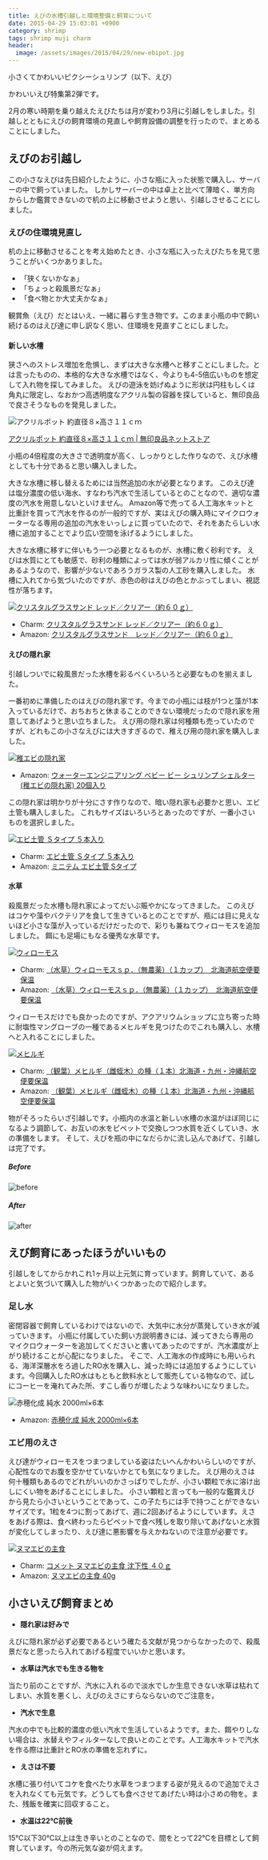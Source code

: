 ```yaml
---
title: えびの水槽引越しと環境整備と飼育について
date: 2015-04-29 15:03:01 +0900
category: shrimp
tags: shrimp muji charm
header:
  image: /assets/images/2015/04/29/new-ebipot.jpg
---
```


小さくてかわいいピクシーシュリンプ（以下、えび）

かわいいえび特集第2弾です。

2月の寒い時期を乗り越えたえびたちは月が変わり3月に引越しをしました。引越しとともにえびの飼育環境の見直しや飼育設備の調整を行ったので、まとめることにしました。

<!-- more -->

## えびのお引越し

この小さなえびは先日紹介したように、小さな瓶に入った状態で購入し、サーバーの中で飼っていました。
しかしサーバーの中は卓上と比べて薄暗く、単方向からしか鑑賞できないので机の上に移動させようと思い、引越しさせることにしました。

### えびの住環境見直し

机の上に移動させることを考え始めたとき、小さな瓶に入ったえびたちを見て思うことがいくつかありました。

- 「狭くないかなぁ」
- 「ちょっと殺風景だなぁ」
- 「食べ物とか大丈夫かなぁ」

観賞魚（えび）だとはいえ、一緒に暮らす生き物です。このまま小瓶の中で飼い続けるのはえび達に申し訳なく思い、住環境を見直すことにしました。

#### 新しい水槽

狭さへのストレス増加を危惧し、まずは大きな水槽へと移すことにしました。とは言ったものの、本格的な大きな水槽ではなく、今よりも4ｰ5倍広いものを想定して入れ物を探してみました。
えびの遊泳を妨げぬように形状は円柱もしくは角丸に限定し、なおかつ高透明度なアクリル製の容器を探していると、無印良品で良さそうなものを発見しました。

![アクリルポット 約直径８×高さ１１ｃｍ](http://img.muji.net/img/item/4934761479781_400.jpg)

[アクリルポット 約直径８×高さ１１ｃｍ \| 無印良品ネットストア](http://www.muji.net/store/cmdty/detail/4934761479781)

小瓶の4倍程度の大きさで透明度が高く、しっかりとした作りなので、えび水槽としても十分であると思い購入しました。

大きな水槽に移し替えるためには当然追加の水が必要となります。
このえび達は塩分濃度の低い海水、すなわち汽水で生活しているとのことなので、適切な濃度の汽水を用意しないといけません。
Amazon等で売ってる人工海水キットと比重計を買って汽水を作るのが一般的ですが、実はえびの購入時にマイクロウォーターなる専用の追加の汽水をいっしょに買っていたので、それをあたらしい水槽に追加することでより広い空間を泳げるようにしました。

大きな水槽に移すに伴いもう一つ必要となるものが、水槽に敷く砂利です。
えびは水質にとても敏感で、砂利の種類によっては水が弱アルカリ性に傾くことがあるようなので、影響が少ないであろうガラス製の人工砂を購入しました。
水槽に入れてから気づいたのですが、赤色の砂はえびの色とかぶってしまい、視認性が落ちます。

[![クリスタルグラスサンド レッド／クリアー（約６０ｇ）](http://www.shopping-charm.jp/pic/179/179123-1.jpg)](http://click.linksynergy.com/link?id=fUSw4lglgFk&offerid=329184.179123&type=2&murl=http%3A%2F%2Fwww.shopping-charm.jp%2FItemDetail.aspx%3FitemId%3D179123)

- Charm: [クリスタルグラスサンド レッド／クリアー（約６０ｇ）](http://click.linksynergy.com/link?id=fUSw4lglgFk&offerid=329184.179123&type=2&murl=http%3A%2F%2Fwww.shopping-charm.jp%2FItemDetail.aspx%3FitemId%3D179123)
- Amazon: [クリスタルグラスサンド　レッド／クリアー（約６０ｇ）](http://www.amazon.co.jp/gp/product/B00U5OXGEI/ref=as_li_ss_tl?ie=UTF8&camp=247&creative=7399&creativeASIN=B00U5OXGEI&linkCode=as2&tag=mzyy-22)


#### えびの隠れ家

引越しついでに殺風景だった水槽を彩るべくいろいろと必要なものを揃えました。

一番初めに準備したのはえびの隠れ家です。今までの小瓶には枝が1つと藻が1本入っているだけで、おちおちと休まることのできない環境だったので隠れ家を用意してあげようと思い立ちました。
えび用の隠れ家は何種類も売っていたのですが、どれもこの小さなえびには大きすぎるので、稚えび用の隠れ家を購入しました。

[![稚エビの隠れ家](http://ws-fe.amazon-adsystem.com/widgets/q?_encoding=UTF8&ASIN=B00R493S22&Format=_SL250_&ID=AsinImage&MarketPlace=JP&ServiceVersion=20070822&WS=1&tag=mzyy-22)](http://www.amazon.co.jp/gp/product/B00R493S22/ref=as_li_ss_il?ie=UTF8&camp=247&creative=7399&creativeASIN=B00R493S22&linkCode=as2&tag=mzyy-22)

- Amazon: [ウォーターエンジニアリング ベビー ビー シュリンプ シェルター (稚エビの隠れ家) 20個入り](http://www.amazon.co.jp/gp/product/B00R493S22/ref=as_li_ss_tl?ie=UTF8&camp=247&creative=7399&creativeASIN=B00R493S22&linkCode=as2&tag=mzyy-22)

この隠れ家は明かりが十分にさす作りなので、暗い隠れ家も必要かと思い、エビ土管も購入しました。
これもサイズはいろいろとあったのですが、一番小さいものを選択しました。

[![エビ土管 Ｓタイプ ５本入り](http://www.shopping-charm.jp/pic/873/87347-1.jpg)](http://click.linksynergy.com/link?id=fUSw4lglgFk&offerid=329184.87347&type=2&murl=http%3A%2F%2Fwww.shopping-charm.jp%2FItemDetail.aspx%3FitemId%3D87347)

- Charm: [エビ土管 Ｓタイプ ５本入り](http://click.linksynergy.com/link?id=fUSw4lglgFk&offerid=329184.87347&type=2&murl=http%3A%2F%2Fwww.shopping-charm.jp%2FItemDetail.aspx%3FitemId%3D87347)
- Amazon: [ミニテム エビ土管 Sタイプ](http://www.amazon.co.jp/gp/product/B00GTIL2PO/ref=as_li_ss_tl?ie=UTF8&camp=247&creative=7399&creativeASIN=B00GTIL2PO&linkCode=as2&tag=mzyy-22)


#### 水草

殺風景だった水槽も隠れ家によってだいぶ賑やかになってきました。
このえびはコケや藻やバクテリアを食して生きているとのことですが、瓶には目に見えないほど小さな藻が入っているだけだったので、彩りも兼ねてウィローモスを追加しました。
餌にも足場にもなる優秀な水草です。

[![ウィローモス](http://www.shopping-charm.jp/pic/472/472562-1.jpg)](http://click.linksynergy.com/link?id=fUSw4lglgFk&offerid=329184.472562&type=2&murl=http%3A%2F%2Fwww.shopping-charm.jp%2FItemDetail.aspx%3FitemId%3D472562)

- Charm: [（水草）ウィローモスｓｐ．（無農薬）（１カップ）　北海道航空便要保温](http://click.linksynergy.com/link?id=fUSw4lglgFk&offerid=329184.472562&type=2&murl=http%3A%2F%2Fwww.shopping-charm.jp%2FItemDetail.aspx%3FitemId%3D472562)
- Amazon: [（水草）ウィローモスｓｐ．（無農薬）（１カップ）　北海道航空便要保温](http://www.amazon.co.jp/gp/product/B00UF49ZRK/ref=as_li_ss_tl?ie=UTF8&camp=247&creative=7399&creativeASIN=B00UF49ZRK&linkCode=as2&tag=mzyy-22)


ウィローモスだけでも良かったのですが、アクアリウムショップに立ち寄った時に耐塩性マングローブの一種であるメヒルギを見つけたのでこれも購入し、水槽へと入れることにしました。


[![メヒルギ](http://www.shopping-charm.jp/pic/471/47168-1.jpg)](http://click.linksynergy.com/link?id=fUSw4lglgFk&offerid=329184.47168&type=2&murl=http%3A%2F%2Fwww.shopping-charm.jp%2FItemDetail.aspx%3FitemId%3D47168)

- Charm: [（観葉）メヒルギ（雌蛭木）の種（１本）北海道・九州・沖縄航空便要保温](http://click.linksynergy.com/link?id=fUSw4lglgFk&offerid=329184.47168&type=2&murl=http%3A%2F%2Fwww.shopping-charm.jp%2FItemDetail.aspx%3FitemId%3D47168)
- Amazon: [（観葉）メヒルギ（雌蛭木）の種（１本）北海道・九州・沖縄航空便要保温](http://www.amazon.co.jp/gp/product/B00UF44M5U/ref=as_li_ss_tl?ie=UTF8&camp=247&creative=7399&creativeASIN=B00UF44M5U&linkCode=as2&tag=mzyy-22)



物がそろったらいざ引越しです。小瓶内の水温と新しい水槽の水温がほぼ同じになるよう調節して、お互いの水をピペットで交換しつつ水質を近くしていき、水の準備をします。
そして、えびを瓶の中になだらかに流し込んであげて、引越しは完了です。


##### Before
![before](/assets/images/2015/04/29/before-shrimpbottle.jpg)

##### After
![after](/assets/images/2015/04/29/after-ebipot.jpg)

## えび飼育にあったほうがいいもの

引越しをしてからかれこれ1ヶ月以上元気に育っています。飼育していて、あるとよいと気づいて購入した物がいくつかあったので紹介します。

### 足し水

密閉容器で飼育しているわけではないので、大気中に水分が蒸発していき水が減っていきます。
小瓶に付属していた飼い方説明書きには、減ってきたら専用のマイクロウォーターを追加してくださいと書いてあったのですが、汽水濃度が上がり続けることが心配になりました。
そこで、人工海水の作成時にも用いられる、海洋深層水をろ過したRO水を購入し、減った時には追加するようにしています。今回購入したRO水はもともと飲料水として販売している物なので、試しにコーヒーを淹れてみた所、すこし香りが増したような味わいになりました。

![赤穂化成 純水 2000ml×6本](http://ws-fe.amazon-adsystem.com/widgets/q?_encoding=UTF8&ASIN=B004ABND0Y&Format=_SL250_&ID=AsinImage&MarketPlace=JP&ServiceVersion=20070822&WS=1&tag=mzyy-22)

- Amazon: [赤穂化成 純水 2000ml×6本](http://www.amazon.co.jp/gp/product/B004ABND0Y/ref=as_li_ss_tl?ie=UTF8&camp=247&creative=7399&creativeASIN=B004ABND0Y&linkCode=as2&tag=mzyy-22)


### エビ用のえさ

えび達がウィローモスをつまつましている姿はたいへんかわいらしいのですが、心配性なのでお腹を空かせていないかとても気になりました。
えび用のえさは何十種類もあるのでどれがいいのかさっぱりでしたが、小さい顆粒で水に溶け出しにくい物をあげることにしました。
小さい顆粒と言っても一般的な鑑賞えびから見たら小さいということであって、この子たちには手で持つことができないサイズです。1粒を4つに割ってあげて、週に2回あげるようにしています。えさをあげる際は、食べ終わったらピペットで食べ残しを取り除いてあげないと水質が変化してしまったり、えび達に悪影響を与えかねないので注意が必要です。

[![ヌマエビの主食](http://www.shopping-charm.jp/pic/657/65799-2.jpg)](http://click.linksynergy.com/link?id=fUSw4lglgFk&offerid=329184.65799&type=2&murl=http%3A%2F%2Fwww.shopping-charm.jp%2FItemDetail.aspx%3FitemId%3D65799)

- Charm: [コメット ヌマエビの主食 沈下性 ４０ｇ](http://click.linksynergy.com/link?id=fUSw4lglgFk&offerid=329184.65799&type=2&murl=http%3A%2F%2Fwww.shopping-charm.jp%2FItemDetail.aspx%3FitemId%3D65799)
- Amazon: [ヌマエビの主食 40g](http://www.amazon.co.jp/gp/product/B0051RIXU6/ref=as_li_ss_tl?ie=UTF8&camp=247&creative=7399&creativeASIN=B0051RIXU6&linkCode=as2&tag=mzyy-22)





## 小さいえび飼育まとめ

- **隠れ家は好みで**

えびに隠れ家が必ず必要であるという確たる文献が見つからなかったので、殺風景だなと思ったら入れてあげる程度でいいかと思います。

- **水草は汽水でも生きる物を**

当たり前のことですが、汽水に入れるので淡水でしか生息できない水草は枯れてしまい、水質を悪くし、えびのえさにすらならないのでご注意を。

- **汽水で生息**

汽水の中でも比較的濃度の低い汽水で生活しているようです。また、餌やりしない場合は、水替えやフィルターなしで良いとのことです。人工海水キットで汽水を作る際は比重計とRO水の準備を忘れずに。

- **えさは不要**

水槽に張り付いてコケを食べたり水草をつまつまする姿が見えるので追加でえさを入れなくても元気です。どうしても食べさせてあげたい時は小さめの物を。また、残飯を確実に回収すること。

- **水温は22℃前後**

15℃以下30℃以上は生き辛いとのことなので、間をとって22℃を目標として飼育しています。今の所元気な姿が伺えます。
